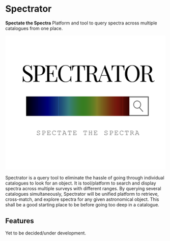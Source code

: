# Spectrator
**Spectate the Spectra**
Platform and tool to query spectra across multiple catalogues from one place.

![Spectrator Logo](logo_spectrator.png)

Spectrator is a query tool to eliminate the hassle of going through individual catalogues to look for an object. It is tool/platform to search and display spectra across multiple surveys with different ranges. By querying several catalogues simultaneously, Spectrator will be unified platform to retrieve, cross-match, and explore spectra for any given astronomical object. This shall be a good starting place to be before going too deep in a catalogue.

## Features
Yet to be decided/under development.
